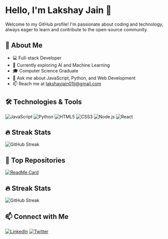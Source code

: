 # Hello, I'm Lakshay Jain 👋

Welcome to my GitHub profile! I'm passionate about coding and technology, always eager to learn and contribute to the open-source community.

## 🚀 About Me

- 💻 Full-stack Developer
- 🌱 Currently exploring AI and Machine Learning
- 🎓 Computer Science Graduate
- 💬 Ask me about JavaScript, Python, and Web Development
- 📫 Reach me at [lakshayjain01lj@gmail.com](mailto:lakshayjain01lj@gmail.com)

## 🛠️ Technologies & Tools

![JavaScript](https://img.shields.io/badge/-JavaScript-F7DF1E?style=flat&logo=javascript&logoColor=black)
![Python](https://img.shields.io/badge/-Python-3776AB?style=flat&logo=python&logoColor=white)
![HTML5](https://img.shields.io/badge/-HTML5-E34F26?style=flat&logo=html5&logoColor=white)
![CSS3](https://img.shields.io/badge/-CSS3-1572B6?style=flat&logo=css3&logoColor=white)
![Node.js](https://img.shields.io/badge/-Node.js-339933?style=flat&logo=node.js&logoColor=white)
![React](https://img.shields.io/badge/-React-61DAFB?style=flat&logo=react&logoColor=black)

## 🔥 Streak Stats
![GitHub Streak](https://github-readme-streak-stats.herokuapp.com/?user=LakshayJ17&theme=radical&date_format=M%20j%5B%2C%20Y%5D)

## 🌟 Top Repositories

[![ReadMe Card](https://github-readme-stats.vercel.app/api/pin/?username=LakshayJ17&repo=paytm&theme=radical)](https://github.com/LakshayJ17/paytm)

## 🔥 Streak Stats
![GitHub Streak](https://github-readme-streak-stats.herokuapp.com/?user=LakshayJ17&theme=radical)

## 📫 Connect with Me

[![LinkedIn](https://img.shields.io/badge/-LinkedIn-0077B5?style=flat&logo=linkedin&logoColor=white)](https://www.linkedin.com/in/lakshayj17)
[![Twitter](https://img.shields.io/badge/-Twitter-1DA1F2?style=flat&logo=twitter&logoColor=white)](https://twitter.com/lakshcode)
